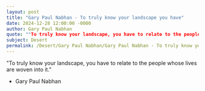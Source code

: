 ```yaml
---
layout: post
title: "Gary Paul Nabhan - To truly know your landscape you have"
date: 2024-12-28 12:00:00 -0000
author: Gary Paul Nabhan
quote: ""To truly know your landscape, you have to relate to the people whose lives are woven into it.""
subject: Desert
permalink: /Desert/Gary Paul Nabhan/Gary Paul Nabhan - To truly know your landscape you have
---
```


"To truly know your landscape, you have to relate to the people whose lives are woven into it."

- Gary Paul Nabhan
